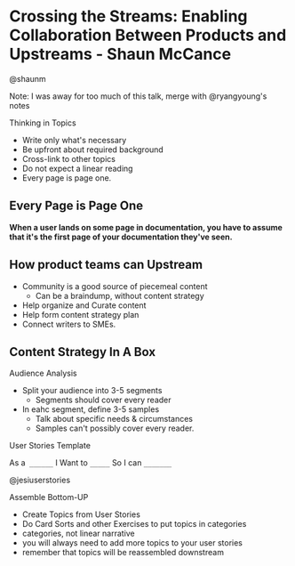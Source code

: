 # Crossing the Streams: Enabling Collaboration Between Products and Upstreams - Shaun McCance
@shaunm

Note: I was away for too much of this talk, merge with @ryangyoung's notes


Thinking in Topics

 - Write only what's necessary
 - Be upfront about required background
 - Cross-link to other topics
 - Do not expect a linear reading
 - Every page is page one.


## Every Page is Page One

**When a user lands on some page in documentation, you have to assume that it's the first page of your documentation they've seen.**

## How product teams can Upstream

 - Community is a good source of piecemeal content
   - Can be a braindump, without content strategy
 - Help organize and Curate content
 - Help form content strategy plan
 - Connect writers to SMEs.


## Content Strategy In A Box

Audience Analysis

 - Split your audience into 3-5 segments
   - Segments should cover every reader
 - In eahc segment, define 3-5 samples
   - Talk about specific needs & circumstances
   - Samples can't possibly cover every reader.


User Stories Template

As a` ______`
I Want to `_____`
So I can `_______`


@jesiuserstories


Assemble Bottom-UP

 - Create Topics from User Stories
 - Do Card Sorts and other Exercises to put topics in categories
 - categories, not linear narrative
 - you will always need to add more topics to your user stories
 - remember that topics will be reassembled downstream
